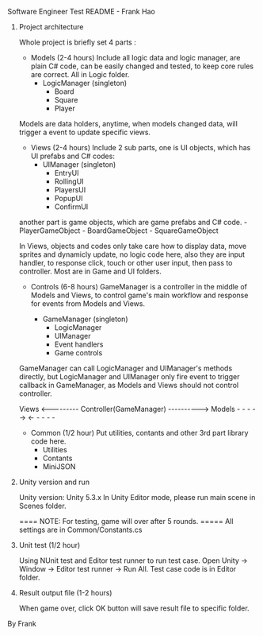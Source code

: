 Software Engineer Test README - Frank Hao


1. Project architecture

	Whole project is briefly set 4 parts : 

	- Models (2-4 hours)
	Include all logic data and logic manager, are plain C# code, can be easily changed and tested, to keep core rules are correct. All in Logic folder.
		- LogicManager (singleton)
			- Board
			- Square
			- Player

	Models are data holders, anytime, when models changed data, will trigger a event to update specific views. 

	- Views (2-4 hours)
	Include 2 sub parts, one is UI objects, which has UI prefabs and C# codes:
		- UIManager (singleton)
			- EntryUI
			- RollingUI
			- PlayersUI
			- PopupUI
			- ConfirmUI

	another part is game objects, which are game prefabs and C# code.
		- PlayerGameObject
		- BoardGameObject
		- SquareGameObject

	In Views, objects and codes only take care how to display data, move sprites and dynamicly update, no logic code here, also they are input handler, to response click, touch or other user input, then pass to controller. Most are in Game and UI folders.

	- Controls (6-8 hours)
	GameManager is a controller in the middle of Models and Views, to control game's main workflow and response for events from Models and Views.

		- GameManager (singleton)
			- LogicManager
			- UIManager
			- Event handlers
			- Game controls

	GameManager can call LogicManager and UIManager's methods directly, but LogicManager and UIManager only fire event to trigger callback in GameManager, as Models and Views should not control controller.

	Views 	<---------  Controller(GameManager) ---------->		Models
			- - - - ->							<- - - - -	

	- Common (1/2 hour)
	Put utilities, contants and other 3rd part library code here.
		- Utilities
		- Contants
		- MiniJSON

	


2. Unity version and run

	Unity version: Unity 5.3.x
	In Unity Editor mode, please run main scene in Scenes folder.

	==== NOTE: For testing, game will over after 5 rounds. =====
	All settings are in Common/Constants.cs


3. Unit test (1/2 hour)
	
	Using NUnit test and Editor test runner to run test case.
	Open Unity -> Window -> Editor test runner -> Run All.
	Test case code is in Editor folder.

4. Result output file (1-2 hours)

	When game over, click OK button will save result file to specific folder.


By Frank

	

